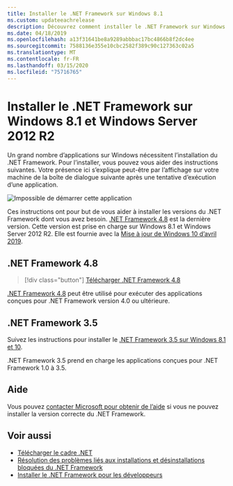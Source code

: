 ```yaml
---
title: Installer le .NET Framework sur Windows 8.1
ms.custom: updateeachrelease
description: Découvrez comment installer le .NET Framework sur Windows 8.1
ms.date: 04/18/2019
ms.openlocfilehash: a13f31641be8a9289abbbac17bc4866b8f2dc4ee
ms.sourcegitcommit: 7588136e355e10cbc2582f389c90c127363c02a5
ms.translationtype: MT
ms.contentlocale: fr-FR
ms.lasthandoff: 03/15/2020
ms.locfileid: "75716765"
---
```

# <a name="install-the-net-framework-on-windows-81-and-windows-server-2012-r2"></a>Installer le .NET Framework sur Windows 8.1 et Windows Server 2012 R2

Un grand nombre d’applications sur Windows nécessitent l’installation du .NET Framework. Pour l’installer, vous pouvez vous aider des instructions suivantes. Votre présence ici s’explique peut-être par l’affichage sur votre machine de la boîte de dialogue suivante après une tentative d’exécution d’une application.

![Impossible de démarrer cette application](./media/this-application-could-not-be-started.png)

Ces instructions ont pour but de vous aider à installer les versions du .NET Framework dont vous avez besoin. [.NET Framework 4.8](https://github.com/Microsoft/dotnet/tree/master/releases/net48) est la dernière version. Cette version est prise en charge sur Windows 8.1 et Windows Server 2012 R2. Elle est fournie avec la [Mise à jour de Windows 10 d’avril 2019](https://support.microsoft.com/help/4028685/windows-10-get-the-update).

## <a name="net-framework-48"></a>.NET Framework 4.8

> [!div class="button"]
> [Télécharger .NET Framework 4.8](https://dotnet.microsoft.com/download/dotnet-framework/net48)

[.NET Framework 4.8](https://github.com/Microsoft/dotnet/tree/master/releases/net48) peut être utilisé pour exécuter des applications conçues pour .NET Framework version 4.0 ou ultérieure.

## <a name="net-framework-35"></a>.NET Framework 3.5

Suivez les instructions pour installer le [.NET Framework 3.5 sur Windows 8.1 et 10](dotnet-35-windows-10.md).

.NET Framework 3.5 prend en charge les applications conçues pour .NET Framework 1.0 à 3.5.

## <a name="help"></a>Aide

Vous pouvez [contacter Microsoft pour obtenir de l’aide](mailto:dotnet-install-help@service.microsoft.com?subject=Install-Help) si vous ne pouvez installer la version correcte du .NET Framework.

## <a name="see-also"></a>Voir aussi

- [Télécharger le cadre .NET](https://dotnet.microsoft.com/download)
- [Résolution des problèmes liés aux installations et désinstallations bloquées du .NET Framework](troubleshoot-blocked-installations-and-uninstallations.md)
- [Installer le .NET Framework pour les développeurs](guide-for-developers.md)
